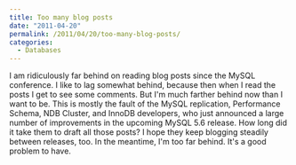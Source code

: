 ```yaml
---
title: Too many blog posts
date: "2011-04-20"
permalink: /2011/04/20/too-many-blog-posts/
categories:
  - Databases
---
```

I am ridiculously far behind on reading blog posts since the MySQL conference. I like to lag somewhat behind, because then when I read the posts I get to see some comments. But I'm much farther behind now than I want to be. This is mostly the fault of the MySQL replication, Performance Schema, NDB Cluster, and InnoDB developers, who just announced a large number of improvements in the upcoming MySQL 5.6 release. How long did it take them to draft all those posts? I hope they keep blogging steadily between releases, too. In the meantime, I'm too far behind. It's a good problem to have.
